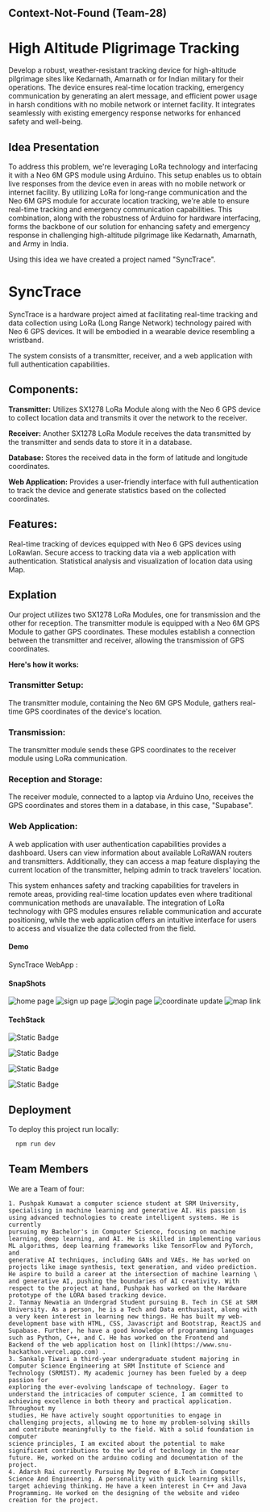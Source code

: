 
## Context-Not-Found (Team-28)
# High Altitude Pligrimage Tracking

Develop a robust, weather-resistant tracking device for high-altitude pilgrimage sites like Kedarnath, Amarnath or for Indian military for their operations. The device ensures real-time location tracking, emergency communication by generating an alert message, and efficient power usage in harsh conditions with no mobile network or internet facility. It integrates seamlessly with existing emergency response networks for enhanced safety and well-being.

## Idea Presentation

To address this problem, we're leveraging LoRa technology and interfacing it with a Neo 6M GPS module using Arduino. This setup enables us to obtain live responses from the device even in areas with no mobile network or internet facility. By utilizing LoRa for long-range communication and the Neo 6M GPS module for accurate location tracking, we're able to ensure real-time tracking and emergency communication capabilities. This combination, along with the robustness of Arduino for hardware interfacing, forms the backbone of our solution for enhancing safety and emergency response in challenging high-altitude pilgrimage like Kedarnath, Amarnath, and Army in India.

Using this idea we have created a project named "SyncTrace".
# SyncTrace

SyncTrace is a hardware project aimed at facilitating real-time tracking and data collection using LoRa (Long Range Network) technology paired with Neo 6 GPS devices. It will be embodied in a wearable device resembling a wristband.

The system consists of a transmitter, receiver, and a web application with full authentication capabilities. 


## Components:
**Transmitter:** Utilizes SX1278 LoRa Module along with the Neo 6 GPS device to collect location data and transmits it over the network to the receiver.

**Receiver:** Another SX1278 LoRa Module receives the data transmitted by the transmitter and sends data to store it in a database.

**Database:** Stores the received data in the form of latitude and longitude coordinates.

**Web Application:** Provides a user-friendly interface with full authentication to track the device and generate statistics based on the collected coordinates.


## Features:
Real-time tracking of devices equipped with Neo 6 GPS devices using LoRawlan.
Secure access to tracking data via a web application with authentication.
Statistical analysis and visualization of location data using Map.

## Explation
Our project utilizes two SX1278 LoRa Modules, one for transmission and the other for reception. The transmitter module is equipped with a Neo 6M GPS Module to gather GPS coordinates. These modules establish a connection between the transmitter and receiver, allowing the transmission of GPS coordinates.

**Here's how it works:**
### Transmitter Setup: 
The transmitter module, containing the Neo 6M GPS Module, gathers real-time GPS coordinates of the device's location.
### Transmission: 
The transmitter module sends these GPS coordinates to the receiver module using LoRa communication.
###  Reception and Storage: 
The receiver module, connected to a laptop via Arduino Uno, receives the GPS coordinates and stores them in a database, in this case, "Supabase".
### Web Application: 
A web application with user authentication capabilities provides a dashboard. Users can view information about available LoRaWAN routers and transmitters. Additionally, they can access a map feature displaying the current location of the transmitter, helping admin to track travelers' location.

This system enhances safety and tracking capabilities for travelers in remote areas, providing real-time location updates even where traditional communication methods are unavailable. The integration of LoRa technology with GPS modules ensures reliable communication and accurate positioning, while the web application offers an intuitive interface for users to access and visualize the data collected from the field.

#### Demo

SyncTrace WebApp : 


#### SnapShots

![home page ](https://github.com/Hackdata2024/28-cnf/assets/101463523/59295f17-22d5-4150-b439-3758ef12385d)
![sign up page](https://github.com/Hackdata2024/28-cnf/assets/101463523/2652b5f3-397a-4b05-ad5a-3f5bcd3c296f)
![login page](https://github.com/Hackdata2024/28-cnf/assets/101463523/3ca1a05c-bdf0-40c5-b9df-dce27d7872eb)
![coordinate update ](https://github.com/Hackdata2024/28-cnf/assets/101463523/574e4ff2-9087-4048-bb0a-10cd8ac0e9a6)
![map link](https://github.com/Hackdata2024/28-cnf/assets/101463523/558ad9d0-b5f4-4db3-894b-fdba8298a708)


#### TechStack

![Static Badge](https://img.shields.io/badge/NextJS-black)

![Static Badge](https://img.shields.io/badge/RestAPI-blue)

![Static Badge](https://img.shields.io/badge/SupaBase-green)

![Static Badge](https://img.shields.io/badge/Vercel-black)


## Deployment

To deploy this project run locally:

```bash
  npm run dev
```



## Team Members

We are a Team of four:

    1. Pushpak Kumawat a computer science student at SRM University, specialising in machine learning and generative AI. His passion is using advanced technologies to create intelligent systems. He is currently 
    pursuing my Bachelor's in Computer Science, focusing on machine learning, deep learning, and AI. He is skilled in implementing various ML algorithms, deep learning frameworks like TensorFlow and PyTorch, and 
    generative AI techniques, including GANs and VAEs. He has worked on projects like image synthesis, text generation, and video prediction. He aspire to build a career at the intersection of machine learning \
    and generative AI, pushing the boundaries of AI creativity. With respect to the project at hand, Pushpak has worked on the Hardware prototype of the LORA based tracking device.
    2. Tanmay Newatia an Undergrad Student pursuing B. Tech in CSE at SRM University. As a person, he is a Tech and Data enthusiast, along with a very keen interest in learning new things. He has built my web-
    development base with HTML, CSS, Javascript and Bootstrap, ReactJS and Supabase. Further, he have a good knowledge of programming languages such as Python, C++, and C. He has worked on the Frontend and 
    Backend of the web application host on [link](https://www.snu-hackathon.vercel.app.com) .
    3. Sankalp Tiwari a third-year undergraduate student majoring in Computer Science Engineering at SRM Institute of Science and Technology (SRMIST). My academic journey has been fueled by a deep passion for 
    exploring the ever-evolving landscape of technology. Eager to understand the intricacies of computer science, I am committed to achieving excellence in both theory and practical application. Throughout my 
    studies, He have actively sought opportunities to engage in challenging projects, allowing me to hone my problem-solving skills and contribute meaningfully to the field. With a solid foundation in computer 
    science principles, I am excited about the potential to make significant contributions to the world of technology in the near future. He, worked on the arduino coding and documentation of the project.
    4. Adarsh Rai currently Pursuing My Degree of B.Tech in Computer Science And Engineering. A personality with quick learning skills, target achieving thinking. He have a keen interest in C++ and Java 
    Programming. He worked on the designing of the website and video creation for the project.
